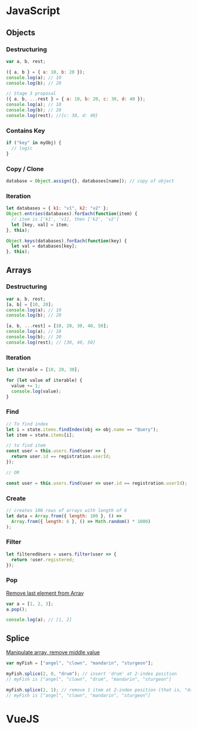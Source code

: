 # JavaScript

## Objects

### Destructuring

```javascript
var a, b, rest;

({ a, b } = { a: 10, b: 20 });
console.log(a); // 10
console.log(b); // 20

// Stage 3 proposal
({ a, b, ...rest } = { a: 10, b: 20, c: 30, d: 40 });
console.log(a); // 10
console.log(b); // 20
console.log(rest); //{c: 30, d: 40}
```

### Contains Key

```javascript
if ("key" in myObj) {
  // logic
}
```

### Copy / Clone

```javascript
database = Object.assign({}, databases[name]); // copy of object
```

### Iteration

```javascript
let databases = { k1: "v1", k2: "v2" };
Object.entries(databases).forEach(function(item) {
  // item is ['k1', 'v1], then ['k2', 'v2']
  let [key, val] = item;
}, this);

Object.keys(databases).forEach(function(key) {
  let val = databases[key];
}, this);
```

## Arrays

### Destructuring

```javascript
var a, b, rest;
[a, b] = [10, 20];
console.log(a); // 10
console.log(b); // 20

[a, b, ...rest] = [10, 20, 30, 40, 50];
console.log(a); // 10
console.log(b); // 20
console.log(rest); // [30, 40, 50]
```

### Iteration

```javascript
let iterable = [10, 20, 30];

for (let value of iterable) {
  value += 1;
  console.log(value);
}
```

### Find

```javascript
// To find index
let i = state.items.findIndex(obj => obj.name == "Query");
let item = state.items[i];
```

```javascript
// to find item
const user = this.users.find(user => {
  return user.id == registration.userId;
});

// OR

const user = this.users.find(user => user.id == registration.userId);
```

### Create

```javascript
// creates 100 rows of arrays with length of 6
let data = Array.from({ length: 100 }, () =>
  Array.from({ length: 6 }, () => Math.random() * 1000)
);
```

### Filter

```javascript
let filteredUsers = users.filter(user => {
  return !user.registered;
});
```

### Pop

[Remove last element from Array](https://developer.mozilla.org/en-US/docs/Web/JavaScript/Reference/Global_Objects/Array/pop)

```javascript
var a = [1, 2, 3];
a.pop();

console.log(a); // [1, 2]
```

## Splice

[Manipulate array, remove middle value](https://developer.mozilla.org/en-US/docs/Web/JavaScript/Reference/Global_Objects/Array/splice)

```javascript
var myFish = ["angel", "clown", "mandarin", "sturgeon"];

myFish.splice(2, 0, "drum"); // insert 'drum' at 2-index position
// myFish is ["angel", "clown", "drum", "mandarin", "sturgeon"]

myFish.splice(2, 1); // remove 1 item at 2-index position (that is, "drum")
// myFish is ["angel", "clown", "mandarin", "sturgeon"]
```

# VueJS
